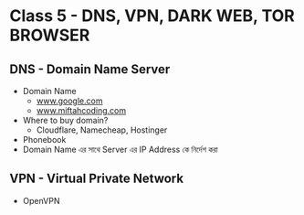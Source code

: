 # Class 5 - DNS, VPN, DARK WEB, TOR BROWSER

## DNS - Domain Name Server
- Domain Name
  - www.google.com
  - www.miftahcoding.com
- Where to buy domain?
  - Cloudflare, Namecheap, Hostinger
- Phonebook
- Domain Name এর সাথে Server এর IP Address কে নির্দেশ করা

## VPN - Virtual Private Network
- OpenVPN